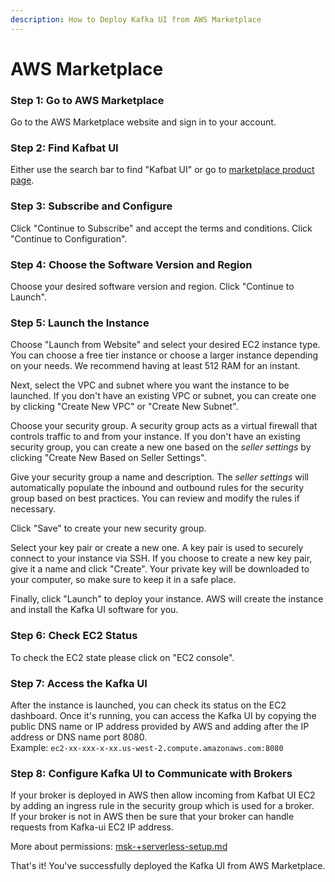```yaml
---
description: How to Deploy Kafka UI from AWS Marketplace
---
```


# AWS Marketplace

### Step 1: Go to AWS Marketplace

Go to the AWS Marketplace website and sign in to your account.

### Step 2: Find Kafbat UI

Either use the search bar to find "Kafbat UI" or go to [marketplace product page](https://aws.amazon.com/marketplace/pp/prodview-ogtt5hfhzkq6a).

### Step 3: Subscribe and Configure

Click "Continue to Subscribe" and accept the terms and conditions. Click "Continue to Configuration".

### Step 4: Choose the Software Version and Region

Choose your desired software version and region. Click "Continue to Launch".

### Step 5: Launch the Instance

Choose "Launch from Website" and select your desired EC2 instance type. You can choose a free tier instance or choose a larger instance depending on your needs. We recommend having at least 512 RAM for an instant.

Next, select the VPC and subnet where you want the instance to be launched. If you don't have an existing VPC or subnet, you can create one by clicking "Create New VPC" or "Create New Subnet".

Choose your security group. A security group acts as a virtual firewall that controls traffic to and from your instance. If you don't have an existing security group, you can create a new one based on the _seller settings_ by clicking "Create New Based on Seller Settings".

Give your security group a name and description. The _seller settings_ will automatically populate the inbound and outbound rules for the security group based on best practices. You can review and modify the rules if necessary.

Click "Save" to create your new security group.

Select your key pair or create a new one. A key pair is used to securely connect to your instance via SSH. If you choose to create a new key pair, give it a name and click "Create". Your private key will be downloaded to your computer, so make sure to keep it in a safe place.

Finally, click "Launch" to deploy your instance. AWS will create the instance and install the Kafka UI software for you.

### Step 6: Check EC2 Status

To check the EC2 state please click on "EC2 console".

### Step 7: Access the Kafka UI

After the instance is launched, you can check its status on the EC2 dashboard. Once it's running, you can access the Kafka UI by copying the public DNS name or IP address provided by AWS and adding after the IP address or DNS name port 8080.\
Example: `ec2-xx-xxx-x-xx.us-west-2.compute.amazonaws.com:8080`

### Step 8: Configure Kafka UI to Communicate with Brokers

If your broker is deployed in AWS then allow incoming from Kafbat UI EC2 by adding an ingress rule in the security group which is used for a broker.\
If your broker is not in AWS then be sure that your broker can handle requests from Kafka-ui EC2 IP address.

More about permissions: [msk-+serverless-setup.md](prerequisites/permissions/msk-+serverless-setup.md "mention")

That's it! You've successfully deployed the Kafka UI from AWS Marketplace.
